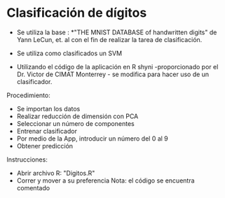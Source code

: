 # Clasificación de dígitos

* Se utiliza la base : *"THE MNIST DATABASE
of handwritten digits" de Yann LeCun, et. al con el fin de realizar la tarea de clasificación.

* Se utiliza como clasificados un SVM

* Utilizando el código de la aplicación en R shyni -proporcionado por el Dr. Victor de CIMAT Monterrey - se modifica para hacer uso de un clasificador.

Procedimiento:
* Se importan los datos
* Realizar reducción de dimensión con PCA
* Seleccionar un número de componentes
* Entrenar clasificador
* Por medio de la App, introducir un número del 0 al 9
* Obtener predicción

Instrucciones:
* Abrir archivo R: "Digitos.R"
* Correr y mover a su preferencia
Nota: el código se encuentra comentado
